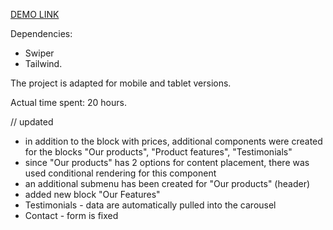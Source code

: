 [DEMO LINK](https://voronevska.github.io/wanderlust_adventures/)

Dependencies:

- Swiper
- Tailwind.


The project is adapted for mobile and tablet versions.

Actual time spent: 20 hours.

// updated
- in addition to the block with prices, additional components were created for the blocks "Our products", "Product features", "Testimonials"
- since "Our products" has 2 options for content placement, there was used conditional rendering for this component
- an additional submenu has been created for "Our products" (header)
- added new block "Our Features"
- Testimonials - data are automatically pulled into the carousel
- Contact - form is fixed
